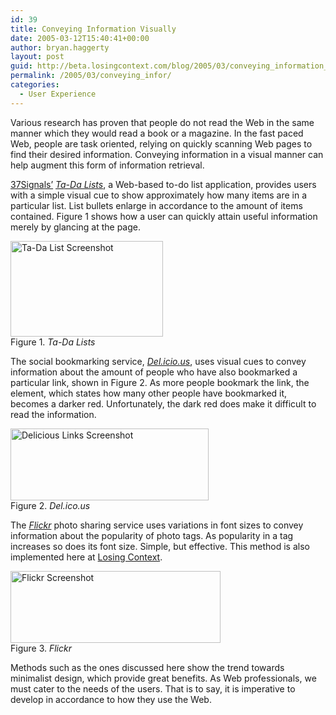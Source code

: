 ```yaml
---
id: 39
title: Conveying Information Visually
date: 2005-03-12T15:40:41+00:00
author: bryan.haggerty
layout: post
guid: http://beta.losingcontext.com/blog/2005/03/conveying_information_visually.php
permalink: /2005/03/conveying_infor/
categories:
  - User Experience
---
```

Various research has proven that people do not read the Web in the same manner which they would read a book or a magazine. In the fast paced Web, people are task oriented, relying on quickly scanning Web pages to find their desired information. Conveying information in a visual manner can help augment this form of information retrieval.

[37Signals&#8217;](http://www.37signals.com/ "Visit 37Signals") [_Ta-Da Lists_](http://www.tadalist.com/), a Web-based to-do list application, provides users with a simple visual cue to show approximately how many items are in a particular list. List bullets enlarge in accordance to the amount of items contained. Figure 1 shows how a user can quickly attain useful information merely by glancing at the page.

<p class="figure-centered">
  <img src="http://www.losingcontext.com/blog/images/ta-da-lists-visual.gif" alt="Ta-Da List Screenshot" height="153" width="244" /><br /> Figure 1. <em>Ta-Da Lists</em>
</p>

The social bookmarking service, [_Del.icio.us_](http://del.icio.us), uses visual cues to convey information about the amount of people who have also bookmarked a particular link, shown in Figure 2. As more people bookmark the link, the element, which states how many other people have bookmarked it, becomes a darker red. Unfortunately, the dark red does make it difficult to read the information.

<p class="figure-centered">
  <img src="http://www.losingcontext.com/blog/images/delicious-links-visual.gif" alt="Delicious Links Screenshot" height="115" width="317" /><br /> Figure 2. <em>Del.ico.us</em>
</p>

The [_Flickr_](http://www.flickr.com) photo sharing service uses variations in font sizes to convey information about the popularity of photo tags. As popularity in a tag increases so does its font size. Simple, but effective. This method is also implemented here at [Losing Context](http://www.losingcontext.com).

<p class="figure-centered">
  <img src="http://www.losingcontext.com/blog/images/flickr-tags-visual.gif" alt="Flickr Screenshot" height="115" width="336" /><br /> Figure 3. <em>Flickr</em>
</p>

Methods such as the ones discussed here show the trend towards minimalist design, which provide great benefits. As Web professionals, we must cater to the needs of the users. That is to say, it is imperative to develop in accordance to how they use the Web.